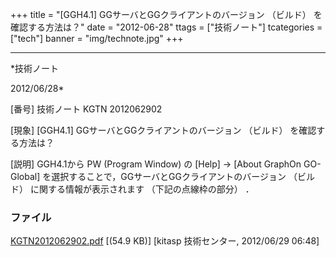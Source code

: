 ﻿+++
title = "[GGH4.1] GGサーバとGGクライアントのバージョン （ビルド） を確認する方法は？"
date = "2012-06-28"
ttags = ["技術ノート"]
tcategories = ["tech"]
banner = "img/technote.jpg"
+++

-----------------------------------------------------------------------------------------------------------------------------

*技術ノート

2012/06/28*


[番号]
技術ノート KGTN 2012062902

[現象]
[GGH4.1] GGサーバとGGクライアントのバージョン （ビルド）
を確認する方法は？

[説明]
GGH4.1から PW (Program Window) の [Help] → [About GraphOn GO-Global]
を選択することで，GGサーバとGGクライアントのバージョン （ビルド）
に関する情報が表示されます （下記の点線枠の部分） ．


### ファイル

 
 


[KGTN2012062902.pdf](http://techreport.kitasp.net/attachments/download/931/KGTN2012062902.pdf)
 [(54.9 KB)] [kitasp 技術センター, 2012/06/29
06:48]


 


 

